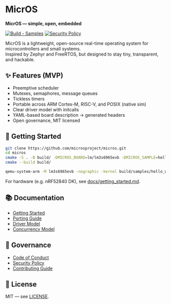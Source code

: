 # MicrOS

**MicrOS — simple, open, embedded**

[![Build - Samples](https://github.com/microsproject/micros/actions/workflows/build.yml/badge.svg)](https://github.com/microsproject/micros/actions/workflows/build.yml)
[![Security Policy](https://img.shields.io/badge/security-report--vulnerabilities-red)](SECURITY.md)


MicrOS is a lightweight, open-source real-time operating system for microcontrollers and small systems.  
Inspired by Zephyr and FreeRTOS, but designed to stay tiny, transparent, and hackable.

## ✨ Features (MVP)
- Preemptive scheduler
- Mutexes, semaphores, message queues
- Tickless timers
- Portable across ARM Cortex-M, RISC-V, and POSIX (native sim)
- Clear driver model with initcalls
- YAML-based board description → generated headers
- Open governance, MIT licensed

## 🚀 Getting Started
```bash
git clone https://github.com/microsproject/micros.git
cd micros
cmake -S . -B build/ -DMICROS_BOARD=lm/lm3s6965evb -DMICROS_SAMPLE=hello_world -DCMAKE_BUILD_TYPE=Debug
cmake --build build/

qemu-system-arm -M lm3s6965evb -nographic -kernel build/samples/hello_world/hello_world.bin
````

For hardware (e.g. nRF52840 DK), see [docs/getting\_started.md](docs/getting_started.md).

## 📚 Documentation

* [Getting Started](docs/getting_started.md)
* [Porting Guide](docs/porting_guide.md)
* [Driver Model](docs/driver_model.md)
* [Concurrency Model](docs/concurrency.md)

## 📜 Governance

* [Code of Conduct](CODE_OF_CONDUCT.md)  
* [Security Policy](SECURITY.md)  
* [Contributing Guide](CONTRIBUTING.md)  

## 📜 License

MIT — see [LICENSE](LICENSE).

